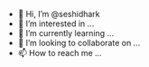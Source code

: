 - 👋 Hi, I’m @seshidhark
- 👀 I’m interested in ...
- 🌱 I’m currently learning ...
- 💞️ I’m looking to collaborate on ...
- 📫 How to reach me ...
 

<!---
seshidhark/seshidhark is a ✨ special ✨ repository because its `README.md` (this file) appears on your GitHub profile.
You can click the Preview link to take a look at your changes.
--->
